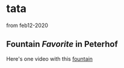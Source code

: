 # tata
from feb12-2020

## Fountain *Favorite* in Peterhof

Here's one video with this 
 [fountain](https://www.youtube.com/watch?v=aYU1Y76j-00)
